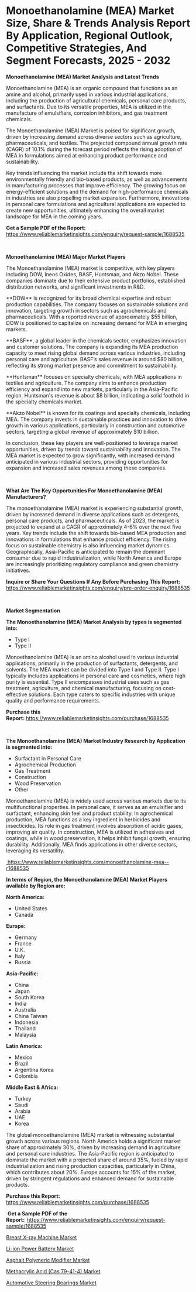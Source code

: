 <p><h1>Monoethanolamine (MEA) Market Size, Share & Trends Analysis Report By Application, Regional Outlook, Competitive Strategies, And Segment Forecasts, 2025 - 2032</h1></p><p><strong>Monoethanolamine (MEA) Market Analysis and Latest Trends</strong></p>
<p><p>Monoethanolamine (MEA) is an organic compound that functions as an amine and alcohol, primarily used in various industrial applications, including the production of agricultural chemicals, personal care products, and surfactants. Due to its versatile properties, MEA is utilized in the manufacture of emulsifiers, corrosion inhibitors, and gas treatment chemicals.</p><p>The Monoethanolamine (MEA) Market is poised for significant growth, driven by increasing demand across diverse sectors such as agriculture, pharmaceuticals, and textiles. The projected compound annual growth rate (CAGR) of 10.1% during the forecast period reflects the rising adoption of MEA in formulations aimed at enhancing product performance and sustainability.</p><p>Key trends influencing the market include the shift towards more environmentally friendly and bio-based products, as well as advancements in manufacturing processes that improve efficiency. The growing focus on energy-efficient solutions and the demand for high-performance chemicals in industries are also propelling market expansion. Furthermore, innovations in personal care formulations and agricultural applications are expected to create new opportunities, ultimately enhancing the overall market landscape for MEA in the coming years.</p></p>
<p><strong>Get a Sample PDF of the Report:&nbsp;</strong> <a href="https://www.reliablemarketinsights.com/enquiry/request-sample/1688535?utm_campaign=1994&utm_medium=2&utm_source=Github&utm_content=ia&utm_term=06012025&utm_id=monoethanolamine-mea">https://www.reliablemarketinsights.com/enquiry/request-sample/1688535</a></p>
<p>&nbsp;</p>
<p><strong>Monoethanolamine (MEA) Major Market Players</strong></p>
<p><p>The Monoethanolamine (MEA) market is competitive, with key players including DOW, Ineos Oxides, BASF, Huntsman, and Akzo Nobel. These companies dominate due to their extensive product portfolios, established distribution networks, and significant investments in R&D.</p><p>**DOW** is recognized for its broad chemical expertise and robust production capabilities. The company focuses on sustainable solutions and innovation, targeting growth in sectors such as agrochemicals and pharmaceuticals. With a reported revenue of approximately $55 billion, DOW is positioned to capitalize on increasing demand for MEA in emerging markets.</p><p>**BASF**, a global leader in the chemicals sector, emphasizes innovation and customer solutions. The company is expanding its MEA production capacity to meet rising global demand across various industries, including personal care and agriculture. BASF’s sales revenue is around $80 billion, reflecting its strong market presence and commitment to sustainability.</p><p>**Huntsman** focuses on specialty chemicals, with MEA applications in textiles and agriculture. The company aims to enhance production efficiency and expand into new markets, particularly in the Asia-Pacific region. Huntsman's revenue is about $8 billion, indicating a solid foothold in the specialty chemicals market.</p><p>**Akzo Nobel** is known for its coatings and specialty chemicals, including MEA. The company invests in sustainable practices and innovation to drive growth in various applications, particularly in construction and automotive sectors, targeting a global revenue of approximately $10 billion.</p><p>In conclusion, these key players are well-positioned to leverage market opportunities, driven by trends toward sustainability and innovation. The MEA market is expected to grow significantly, with increased demand anticipated in various industrial sectors, providing opportunities for expansion and increased sales revenues among these companies.</p></p>
<p>&nbsp;</p>
<p><strong>What Are The Key Opportunities For Monoethanolamine (MEA) Manufacturers?</strong></p>
<p><p>The monoethanolamine (MEA) market is experiencing substantial growth, driven by increased demand in diverse applications such as detergents, personal care products, and pharmaceuticals. As of 2023, the market is projected to expand at a CAGR of approximately 4-6% over the next five years. Key trends include the shift towards bio-based MEA production and innovations in formulations that enhance product efficiency. The rising focus on sustainable chemistry is also influencing market dynamics. Geographically, Asia-Pacific is anticipated to remain the dominant consumer due to rapid industrialization, while North America and Europe are increasingly prioritizing regulatory compliance and green chemistry initiatives.</p></p>
<p><strong>Inquire or Share Your Questions If Any Before Purchasing This Report:</strong> <a href="https://www.reliablemarketinsights.com/enquiry/pre-order-enquiry/1688535?utm_campaign=1994&utm_medium=2&utm_source=Github&utm_content=ia&utm_term=06012025&utm_id=monoethanolamine-mea">https://www.reliablemarketinsights.com/enquiry/pre-order-enquiry/1688535</a></p>
<p>&nbsp;</p>
<p><strong>Market Segmentation</strong></p>
<p><strong>The Monoethanolamine (MEA) Market Analysis by types is segmented into:</strong></p>
<p><ul><li>Type I</li><li>Type II</li></ul></p>
<p><p>Monoethanolamine (MEA) is an amino alcohol used in various industrial applications, primarily in the production of surfactants, detergents, and solvents. The MEA market can be divided into Type I and Type II. Type I typically includes applications in personal care and cosmetics, where high purity is essential. Type II encompasses industrial uses such as gas treatment, agriculture, and chemical manufacturing, focusing on cost-effective solutions. Each type caters to specific industries with unique quality and performance requirements.</p></p>
<p><strong>Purchase this Report:&nbsp;</strong><a href="https://www.reliablemarketinsights.com/purchase/1688535?utm_campaign=1994&utm_medium=2&utm_source=Github&utm_content=ia&utm_term=06012025&utm_id=monoethanolamine-mea">https://www.reliablemarketinsights.com/purchase/1688535</a></p>
<p>&nbsp;</p>
<p><strong>The Monoethanolamine (MEA) Market Industry Research by Application is segmented into:</strong></p>
<p><ul><li>Surfactant in Personal Care</li><li>Agrochemical Production</li><li>Gas Treatment</li><li>Construction</li><li>Wood Preservation</li><li>Other</li></ul></p>
<p><p>Monoethanolamine (MEA) is widely used across various markets due to its multifunctional properties. In personal care, it serves as an emulsifier and surfactant, enhancing skin feel and product stability. In agrochemical production, MEA functions as a key ingredient in herbicides and insecticides. Its role in gas treatment involves absorption of acidic gases, improving air quality. In construction, MEA is utilized in adhesives and coatings, while in wood preservation, it helps inhibit fungal growth, ensuring durability. Additionally, MEA finds applications in other diverse sectors, leveraging its versatility.</p></p>
<p><a href="https://www.reliablemarketinsights.com/monoethanolamine-mea--r1688535?utm_campaign=1994&utm_medium=2&utm_source=Github&utm_content=ia&utm_term=06012025&utm_id=monoethanolamine-mea">&nbsp;https://www.reliablemarketinsights.com/monoethanolamine-mea--r1688535</a></p>
<p><strong>In terms of Region, the Monoethanolamine (MEA) Market Players available by Region are:</strong></p>
<p>
    <p> <strong> North America: </strong>
        <ul>
            <li>United States</li>
            <li>Canada</li>
        </ul>
        </p> 
    <p> <strong> Europe: </strong>
        <ul>
            <li>Germany</li>
            <li>France</li>
            <li>U.K.</li>
            <li>Italy</li>
            <li>Russia</li>
        </ul>
        </p> 
    <p> <strong> Asia-Pacific: </strong>
        <ul>
            <li>China</li>
            <li>Japan</li>
            <li>South Korea</li>
            <li>India</li>
            <li>Australia</li>
            <li>China Taiwan</li>
            <li>Indonesia</li>
            <li>Thailand</li>
            <li>Malaysia</li>
        </ul>
        </p> 
    <p> <strong> Latin America: </strong>
        <ul>
            <li>Mexico</li>
            <li>Brazil</li>
            <li>Argentina Korea</li>
            <li>Colombia</li>
        </ul>
        </p> 
    <p> <strong> Middle East & Africa: </strong>
        <ul>
            <li>Turkey</li>
            <li>Saudi</li>
            <li>Arabia</li>
            <li>UAE</li>
            <li>Korea</li>
        </ul>
    </p>
    </p>
<p><p>The global monoethanolamine (MEA) market is witnessing substantial growth across various regions. North America holds a significant market share of approximately 30%, driven by increasing demand in agriculture and personal care industries. The Asia-Pacific region is anticipated to dominate the market with a projected share of around 35%, fueled by rapid industrialization and rising production capacities, particularly in China, which contributes about 20%. Europe accounts for 15% of the market, driven by stringent regulations and enhanced demand for sustainable products.</p></p>
<p><strong>Purchase this Report: </strong><a href="https://www.reliablemarketinsights.com/purchase/1688535?utm_campaign=1994&utm_medium=2&utm_source=Github&utm_content=ia&utm_term=06012025&utm_id=monoethanolamine-mea">https://www.reliablemarketinsights.com/purchase/1688535</a></p>
<p>&nbsp;<strong>Get a Sample PDF of the Report:&nbsp;&nbsp;</strong><a href="https://www.reliablemarketinsights.com/enquiry/request-sample/1688535?utm_campaign=1994&utm_medium=2&utm_source=Github&utm_content=ia&utm_term=06012025&utm_id=monoethanolamine-mea">https://www.reliablemarketinsights.com/enquiry/request-sample/1688535</a></p>
<p><strong></strong></p>
<p><p><a href="https://www.linkedin.com/pulse/breast-x-ray-machine-market-size-analysis-2025-2032-deployment-dacrc?utm_campaign=1994&utm_medium=2&utm_source=Github&utm_content=ia&utm_term=06012025&utm_id=monoethanolamine-mea">Breast X-ray Machine Market</a></p><p><a href="https://www.linkedin.com/pulse/li-ion-power-battery-market-share-revenue-analysis-segment-forecasts-r56ee?utm_campaign=1994&utm_medium=2&utm_source=Github&utm_content=ia&utm_term=06012025&utm_id=monoethanolamine-mea">Li-ion Power Battery Market</a></p><p><a href="https://www.linkedin.com/pulse/comprehensive-asphalt-polymeric-modifier-market-report-projected-surfe?utm_campaign=1994&utm_medium=2&utm_source=Github&utm_content=ia&utm_term=06012025&utm_id=monoethanolamine-mea">Asphalt Polymeric Modifier Market</a></p><p><a href="https://github.com/rahu1506/Market-Research-Report-List-6/blob/main/methacrylic-acid-cas-79-41-4-market.md?utm_campaign=1994&utm_medium=2&utm_source=Github&utm_content=ia&utm_term=06012025&utm_id=monoethanolamine-mea">Methacrylic Acid (Cas 79-41-4) Market</a></p><p><a href="https://www.linkedin.com/pulse/market-trends-automotive-steering-bearings-industry-size-ykaje?utm_campaign=1994&utm_medium=2&utm_source=Github&utm_content=ia&utm_term=06012025&utm_id=monoethanolamine-mea">Automotive Steering Bearings Market</a></p></p>